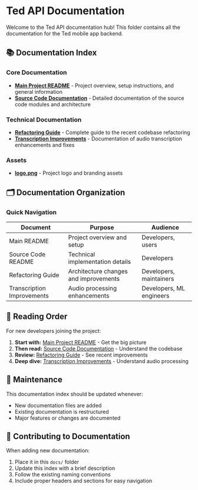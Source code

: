 # Ted API Documentation

Welcome to the Ted API documentation hub! This folder contains all the documentation for the Ted mobile app backend.

## 📚 Documentation Index

### Core Documentation
- **[Main Project README](../README.md)** - Project overview, setup instructions, and general information
- **[Source Code Documentation](SRC_README.md)** - Detailed documentation of the source code modules and architecture

### Technical Documentation
- **[Refactoring Guide](REFACTORING_GUIDE.md)** - Complete guide to the recent codebase refactoring
- **[Transcription Improvements](TRANSCRIPTION_IMPROVEMENTS.md)** - Documentation of audio transcription enhancements and fixes

### Assets
- **[logo.png](logo.png)** - Project logo and branding assets

## 🗂️ Documentation Organization

### Quick Navigation

| Document | Purpose | Audience |
|----------|---------|----------|
| Main README | Project overview and setup | Developers, users |
| Source Code README | Technical implementation details | Developers |
| Refactoring Guide | Architecture changes and improvements | Developers, maintainers |
| Transcription Improvements | Audio processing enhancements | Developers, ML engineers |

## 📖 Reading Order

For new developers joining the project:

1. **Start with:** [Main Project README](../README.md) - Get the big picture
2. **Then read:** [Source Code Documentation](SRC_README.md) - Understand the codebase
3. **Review:** [Refactoring Guide](REFACTORING_GUIDE.md) - See recent improvements
4. **Deep dive:** [Transcription Improvements](TRANSCRIPTION_IMPROVEMENTS.md) - Understand audio processing

## 🔧 Maintenance

This documentation index should be updated whenever:
- New documentation files are added
- Existing documentation is restructured
- Major features or changes are documented

## 📝 Contributing to Documentation

When adding new documentation:
1. Place it in this `docs/` folder
2. Update this index with a brief description
3. Follow the existing naming conventions
4. Include proper headers and sections for easy navigation